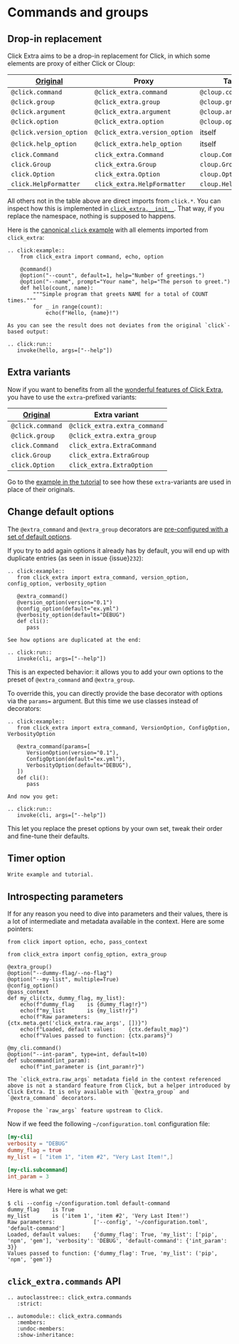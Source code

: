# Commands and groups

## Drop-in replacement

Click Extra aims to be a drop-in replacement for Click, in which some elements are proxy of either Click or Cloup:

| [Original](https://click.palletsprojects.com/en/8.1.x/api/) | Proxy                         | Target                |
| ----------------------------------------------------------- | ----------------------------- | --------------------- |
| `@click.command`                                            | `@click_extra.command`        | `@cloup.command`      |
| `@click.group`                                              | `@click_extra.group`          | `@cloup.group`        |
| `@click.argument`                                           | `@click_extra.argument`       | `@cloup.argument`     |
| `@click.option`                                             | `@click_extra.option`         | `@cloup.option`       |
| `@click.version_option`                                     | `@click_extra.version_option` | itself                |
| `@click.help_option`                                        | `@click_extra.help_option`    | itself                |
| `click.Command`                                             | `click_extra.Command`         | `cloup.Command`       |
| `click.Group`                                               | `click_extra.Group`           | `cloup.Group`         |
| `click.Option`                                              | `click_extra.Option`          | `cloup.Option`        |
| `click.HelpFormatter`                                       | `click_extra.HelpFormatter`   | `cloup.HelpFormatter` |

All others not in the table above are direct imports from `click.*`. You can inspect how this is implemented in [`click_extra.__init__`](https://github.com/kdeldycke/click-extra/blob/main/click_extra/__init__.py). That way, if you replace the namespace, nothing is supposed to happens.

Here is the [canonical `click` example](https://github.com/pallets/click#a-simple-example) with all elements imported from  `click_extra`:

```{eval-rst}
.. click:example::
    from click_extra import command, echo, option

    @command()
    @option("--count", default=1, help="Number of greetings.")
    @option("--name", prompt="Your name", help="The person to greet.")
    def hello(count, name):
        """Simple program that greets NAME for a total of COUNT times."""
        for _ in range(count):
            echo(f"Hello, {name}!")

As you can see the result does not deviates from the original `click`-based output:

.. click:run::
   invoke(hello, args=["--help"])
```

## Extra variants

Now if you want to benefits from all the [wonderful features of Click Extra](index#features), you have to use the `extra`-prefixed variants:

| [Original](https://click.palletsprojects.com/en/8.1.x/api/) | Extra variant                |
| ----------------------------------------------------------- | ---------------------------- |
| `@click.command`                                            | `@click_extra.extra_command` |
| `@click.group`                                              | `@click_extra.extra_group`   |
| `click.Command`                                             | `click_extra.ExtraCommand`   |
| `click.Group`                                               | `click_extra.ExtraGroup`     |
| `click.Option`                                              | `click_extra.ExtraOption`    |

Go to the [example in the tutorial](tutorial) to see how these `extra`-variants are used in place of their originals.

## Change default options

The `@extra_command` and `@extra_group` decorators are [pre-configured with a set of default options](click_extra.commands.default_extra_params).

If you try to add again options it already has by default, you will end up with duplicate entries (as seen in issue {issue}`232`):

```{eval-rst}
.. click:example::
   from click_extra import extra_command, version_option, config_option, verbosity_option

   @extra_command()
   @version_option(version="0.1")
   @config_option(default="ex.yml")
   @verbosity_option(default="DEBUG")
   def cli():
      pass

See how options are duplicated at the end:

.. click:run::
   invoke(cli, args=["--help"])
```

This is an expected behavior: it allows you to add your own options to the preset of `@extra_command` and `@extra_group`.

To override this, you can directly provide the base decorator with options via the `params=` argument. But this time we use classes instead of decorators:

```{eval-rst}
.. click:example::
   from click_extra import extra_command, VersionOption, ConfigOption, VerbosityOption

   @extra_command(params=[
      VersionOption(version="0.1"),
      ConfigOption(default="ex.yml"),
      VerbosityOption(default="DEBUG"),
   ])
   def cli():
      pass

And now you get:

.. click:run::
   invoke(cli, args=["--help"])
```

This let you replace the preset options by your own set, tweak their order and fine-tune their defaults.

## Timer option

```{todo}
Write example and tutorial.
```

## Introspecting parameters

If for any reason you need to dive into parameters and their values, there is a lot of intermediate and metadata available in the context. Here are some pointers:

```{code-block} python
from click import option, echo, pass_context

from click_extra import config_option, extra_group

@extra_group()
@option("--dummy-flag/--no-flag")
@option("--my-list", multiple=True)
@config_option()
@pass_context
def my_cli(ctx, dummy_flag, my_list):
    echo(f"dummy_flag    is {dummy_flag!r}")
    echo(f"my_list       is {my_list!r}")
    echo(f"Raw parameters:            {ctx.meta.get('click_extra.raw_args', [])}")
    echo(f"Loaded, default values:    {ctx.default_map}")
    echo(f"Values passed to function: {ctx.params}")

@my_cli.command()
@option("--int-param", type=int, default=10)
def subcommand(int_param):
    echo(f"int_parameter is {int_param!r}")
```

```{caution}
The `click_extra.raw_args` metadata field in the context referenced above is not a standard feature from Click, but a helper introduced by Click Extra. It is only available with `@extra_group` and `@extra_command` decorators.
```

```{todo}
Propose the `raw_args` feature upstream to Click.
```

Now if we feed the following `~/configuration.toml` configuration file:

```toml
[my-cli]
verbosity = "DEBUG"
dummy_flag = true
my_list = [ "item 1", "item #2", "Very Last Item!",]

[my-cli.subcommand]
int_param = 3
```

Here is what we get:

```{code-block} shell-session
$ cli --config ~/configuration.toml default-command
dummy_flag    is True
my_list       is ('item 1', 'item #2', 'Very Last Item!')
Raw parameters:            ['--config', '~/configuration.toml', 'default-command']
Loaded, default values:    {'dummy_flag': True, 'my_list': ['pip', 'npm', 'gem'], 'verbosity': 'DEBUG', 'default-command': {'int_param': 3}}
Values passed to function: {'dummy_flag': True, 'my_list': ('pip', 'npm', 'gem')}
```

## `click_extra.commands` API

```{eval-rst}
.. autoclasstree:: click_extra.commands
   :strict:
```

```{eval-rst}
.. automodule:: click_extra.commands
   :members:
   :undoc-members:
   :show-inheritance:
```
